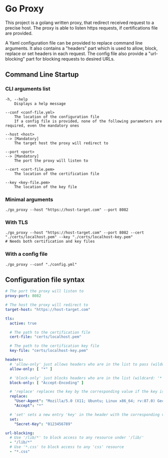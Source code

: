 # Go Proxy

This project is a golang written proxy, that redirect received request to a precise host. The proxy is able to listen
https requests, if certifications file are provided.

A Yaml configuration file can be provided to replace command line arguments. It also contains a "headers" part which is
used to allow, block, replace or set headers in each request. The config file also provide a "url-blocking" part for
blocking requests to desired URLs.

## Command Line Startup

### CLI arguments list

```
-h, --help
    Displays a help message

--conf <conf-file.yml>
    The location of the configuration file
    If a config file is provided, none of the following parameters are required, even the mandatory ones

--host <host>
--> [Mandatory]
    The target host the proxy will redirect to

--port <port>
--> [Mandatory]
    The port the proxy will listen to

--cert <cert-file.pem>
    The location of the certification file

--key <key-file.pem>
    The location of the key file
```

### Minimal arguments

```shell
./go_proxy --host "https://host-target.com" --port 8082
```

### With TLS

```shell
./go_proxy --host "https://host-target.com" --port 8082 --cert "./certs/localhost.pem" --key "./certs/localhost-key.pem"
# Needs both certification and key files
```

### With a config file

```shell
./go_proxy --conf "./config.yml"
```

## Configuration file syntax

```yaml
# The port the proxy will listen to
proxy-port: 8082

# The host the proxy will redirect to
target-host: "https://host-target.com"

tls:
  active: true

  # The path to the certification file
  cert-file: "certs/localhost.pem"

  # The path to the certification key file
  key-file: "certs/localhost-key.pem"

headers:
  # 'allow-only' just allows headers who are in the list to pass (wildcard: '*')
  allow-only: [ "*" ]

  # 'block-only' just blocks headers who are in the list (wildcard: '*')
  block-only: [ "Accept-Encoding" ]

  # 'replace' replaces the key by the corresponding value if the key is already present in the header
  replace:
    "User-Agent": "Mozilla/5.0 (X11; Ubuntu; Linux x86_64; rv:87.0) Gecko/20100101 Firefox/87.0"
    "Accept": "*"

  # 'set' sets a new entry 'key' in the header with the corresponding value if it is not present or overwrite the existing one if there is one
  set:
    "Secret-Key": "0123456789"

url-blocking:
  # Use '/lib/*' to block access to any resource under '/lib/'
  - "/lib/*"
  # Use '*.css' to block access to any 'css' resource
  - "*.css"
```